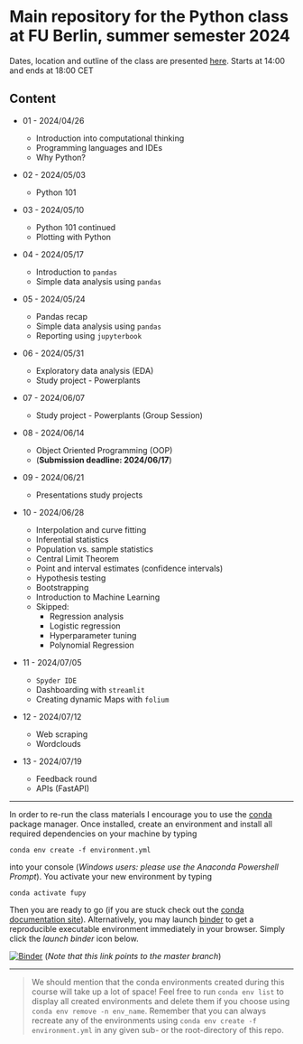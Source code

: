 # Main repository for the Python class at FU Berlin, summer semester 2024

Dates, location and outline of the class are presented [here](https://www.fu-berlin.de/vv/de/lv/887571).
Starts at 14:00 and ends at 18:00 CET

## Content

- 01 - 2024/04/26

  - Introduction into computational thinking
  - Programming languages and IDEs
  - Why Python?

- 02 - 2024/05/03

  - Python 101

- 03 - 2024/05/10

  - Python 101 continued
  - Plotting with Python

- 04 - 2024/05/17 

  - Introduction to `pandas`
  - Simple data analysis using `pandas`

- 05 - 2024/05/24

  - Pandas recap
  - Simple data analysis using `pandas`
  - Reporting using `jupyterbook`

- 06 - 2024/05/31

  - Exploratory data analysis (EDA)
  - Study project - Powerplants

- 07 - 2024/06/07

  - Study project - Powerplants (Group Session)

- 08 - 2024/06/14 
  - Object Oriented Programming (OOP)
  - (**Submission deadline: 2024/06/17**)
  
- 09 - 2024/06/21 
  - Presentations study projects 

- 10 - 2024/06/28
  
  - Interpolation and curve fitting
  - Inferential statistics
  - Population vs. sample statistics
  - Central Limit Theorem
  - Point and interval estimates (confidence intervals)
  - Hypothesis testing
  - Bootstrapping
  - Introduction to Machine Learning
  - Skipped:
    - Regression analysis
    - Logistic regression
    - Hyperparameter tuning
    - Polynomial Regression

* 11 - 2024/07/05

  - `Spyder IDE`
  - Dashboarding with `streamlit`
  - Creating dynamic Maps with `folium` 

* 12 - 2024/07/12
  
  - Web scraping
  - Wordclouds

* 13 - 2024/07/19 

  - Feedback round
  - APIs (FastAPI)
  
---

In order to re-run the class materials I encourage you to use the [conda](https://conda.io/docs/) package manager. Once installed, create an environment and install all required dependencies on your machine by typing

`conda env create -f environment.yml`

into your console (_Windows users: please use the Anaconda Powershell Prompt_). You activate your new environment by typing

`conda activate fupy`

Then you are ready to go (if you are stuck check out the [conda documentation site](https://conda.io/docs/user-guide/tasks/manage-environments.html#)). Alternatively, you may launch [binder](https://mybinder.org/) to get a reproducible executable environment immediately in your browser. Simply click the _launch binder_ icon below.

[![Binder](https://mybinder.org/badge_logo.svg)](https://mybinder.org/v2/gh/eotp/python-FU-class/master?urlpath=lab) (*Note that this link  points to the master branch*)

---

> We should mention that the conda environments created during this course will take up a lot of space!
> Feel free to run `conda env list` to display all created environments and delete them if you choose using `conda env remove -n env_name`.
> Remember that you can always recreate any of the environments using `conda env create -f environment.yml` in any given sub- or the root-directory of this repo. 
